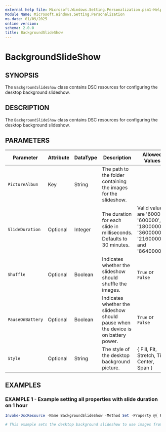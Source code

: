 ```yaml
---
external help file: Microsoft.Windows.Setting.Personalization.psm1-Help.xml
Module Name: Microsoft.Windows.Setting.Personalization
ms.date: 01/09/2025
online version:
schema: 2.0.0
title: BackgroundSlideShow
---
```


# BackgroundSlideShow

## SYNOPSIS

The `BackgroundSlideShow` class contains DSC resources for configuring the desktop background slideshow.

## DESCRIPTION

The `BackgroundSlideShow` class contains DSC resources for configuring the desktop background slideshow.

## PARAMETERS

| **Parameter**    | **Attribute** | **DataType** | **Description**                                                                   | **Allowed Values**                                                                   |
| ---------------- | ------------- | ------------ | --------------------------------------------------------------------------------- | ------------------------------------------------------------------------------------ |
| `PictureAlbum`   | Key           | String       | The path to the folder containing the images for the slideshow.                   |                                                                                      |
| `SlideDuration`  | Optional      | Integer      | The duration for each slide in milliseconds. Defaults to 30 minutes.              | Valid values are '60000', '600000', '1800000', '3600000', '21600000', and '86400000' |
| `Shuffle`        | Optional      | Boolean      | Indicates whether the slideshow should shuffle the images.                        | `True` or `False`                                                                    |
| `PauseOnBattery` | Optional      | Boolean      | Indicates whether the slideshow should pause when the device is on battery power. | `True` or `False`                                                                    |
| `Style`          | Optional      | String       | The style of the desktop background picture.                                      | { Fill, Fit, Stretch, Tile, Center, Span }                                           |


## EXAMPLES

### EXAMPLE 1 - Example setting all properties with slide duration on 1 hour

```powershell
Invoke-DscResource -Name BackgroundSlideShow -Method Set -Property @{ PictureAlbum = 'C:\Pictures\Album'; SlideDuration = '1800000'; Shuffle = $true; PauseOnBattery = $true; Style = 'Fill' }

# This example sets the desktop background slideshow to use images from `C:\Pictures\Album` with a slide duration of 30 minutes, shuffling enabled, pausing on battery, and the `Fill` style.
```

